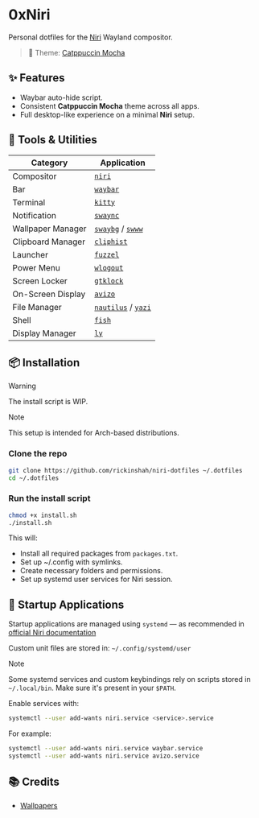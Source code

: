 # 0xNiri

Personal dotfiles for the [Niri](https://github.com/YaLTeR/niri) Wayland compositor.

> 🎨 Theme: [Catppuccin Mocha](https://github.com/catppuccin)

## ✨ Features

- Waybar auto-hide script.
- Consistent **Catppuccin Mocha** theme across all apps.
- Full desktop-like experience on a minimal **Niri** setup.

## 🧰 Tools & Utilities

| Category | Application |
| - | - |
| Compositor | [`niri`](https://github.com/YaLTeR/niri) |
| Bar | [`waybar`](https://github.com/Alexays/Waybar) |
| Terminal | [`kitty`](https://github.com/kovidgoyal/kitty) |
| Notification | [`swaync`](https://github.com/ErikReider/SwayNotificationCenter) |
| Wallpaper Manager | [`swaybg`](https://github.com/swaywm/swaybg) / [`swww`](https://github.com/LGFae/swww) |
| Clipboard Manager | [`cliphist`](https://github.com/sentriz/cliphist) |
| Launcher | [`fuzzel`](https://codeberg.org/dnkl/fuzzel) |
| Power Menu | [`wlogout`](https://github.com/ArtsyMacaw/wlogout) |
| Screen Locker | [`gtklock`](https://github.com/jovanlanik/gtklock) |
| On-Screen Display | [`avizo`](https://github.com/heyjuvi/avizo) |
| File Manager | [`nautilus`](https://gitlab.gnome.org/GNOME/nautilus) / [`yazi`](https://github.com/sxyazi/yazi) |
| Shell | [`fish`](https://github.com/fish-shell/fish-shell) |
| Display Manager | [`ly`](https://github.com/liweitianux/ly-dm)

## 📦 Installation

> [!WARNING]
> The install script is WIP.

> [!NOTE]
> This setup is intended for Arch-based distributions.

### Clone the repo
```bash
git clone https://github.com/rickinshah/niri-dotfiles ~/.dotfiles
cd ~/.dotfiles
```

### Run the install script
```bash
chmod +x install.sh
./install.sh
```

This will:

- Install all required packages from `packages.txt`.
- Set up ~/.config with symlinks.
- Create necessary folders and permissions.
- Set up systemd user services for Niri session.

## 🔧 Startup Applications

Startup applications are managed using `systemd` — as recommended in [official Niri documentation](https://github.com/YaLTeR/niri/wiki/Example-systemd-Setup)

Custom unit files are stored in: `~/.config/systemd/user`

> [!NOTE]
> Some systemd services and custom keybindings rely on scripts stored in `~/.local/bin`. Make sure it's present in your `$PATH`.

Enable services with:
```bash
systemctl --user add-wants niri.service <service>.service
```

For example:
```bash
systemctl --user add-wants niri.service waybar.service
systemctl --user add-wants niri.service avizo.service
```

## 📚 Credits

- [Wallpapers](https://github.com/orangci/walls-catppuccin-mocha)
